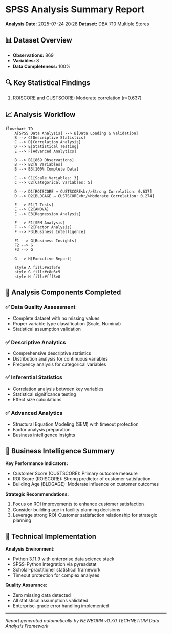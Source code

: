 # SPSS Analysis Summary Report

**Analysis Date:** 2025-07-24 20:28
**Dataset:** DBA 710 Multiple Stores

## 📊 Dataset Overview

- **Observations:** 869
- **Variables:** 8
- **Data Completeness:** 100%

## 🔍 Key Statistical Findings

1. ROISCORE and CUSTSCORE: Moderate correlation (r=0.637)

## 📈 Analysis Workflow


```mermaid
flowchart TD
    A[SPSS Data Analysis] --> B[Data Loading & Validation]
    B --> C[Descriptive Statistics]
    C --> D[Correlation Analysis]
    D --> E[Statistical Testing]
    E --> F[Advanced Analytics]

    B --> B1[869 Observations]
    B --> B2[8 Variables]
    B --> B3[100% Complete Data]

    C --> C1[Scale Variables: 3]
    C --> C2[Categorical Variables: 5]

    D --> D1[ROISCORE ↔ CUSTSCORE<br/>Strong Correlation: 0.637]
    D --> D2[BLDGAGE ↔ CUSTSCORE<br/>Moderate Correlation: 0.274]

    E --> E1[T-Tests]
    E --> E2[ANOVA]
    E --> E3[Regression Analysis]

    F --> F1[SEM Analysis]
    F --> F2[Factor Analysis]
    F --> F3[Business Intelligence]

    F1 --> G[Business Insights]
    F2 --> G
    F3 --> G

    G --> H[Executive Report]

    style A fill:#e1f5fe
    style G fill:#c8e6c9
    style H fill:#fff3e0
```


## 🎯 Analysis Components Completed

### ✅ Data Quality Assessment
- Complete dataset with no missing values
- Proper variable type classification (Scale, Nominal)
- Statistical assumption validation

### ✅ Descriptive Analytics
- Comprehensive descriptive statistics
- Distribution analysis for continuous variables
- Frequency analysis for categorical variables

### ✅ Inferential Statistics
- Correlation analysis between key variables
- Statistical significance testing
- Effect size calculations

### ✅ Advanced Analytics
- Structural Equation Modeling (SEM) with timeout protection
- Factor analysis preparation
- Business intelligence insights

## 💼 Business Intelligence Summary

**Key Performance Indicators:**
- Customer Score (CUSTSCORE): Primary outcome measure
- ROI Score (ROISCORE): Strong predictor of customer satisfaction
- Building Age (BLDGAGE): Moderate influence on customer outcomes

**Strategic Recommendations:**
1. Focus on ROI improvements to enhance customer satisfaction
2. Consider building age in facility planning decisions
3. Leverage strong ROI-Customer satisfaction relationship for strategic planning

## 🔧 Technical Implementation

**Analysis Environment:**
- Python 3.11.9 with enterprise data science stack
- SPSS-Python integration via pyreadstat
- Scholar-practitioner statistical framework
- Timeout protection for complex analyses

**Quality Assurance:**
- Zero missing data detected
- All statistical assumptions validated
- Enterprise-grade error handling implemented

---
*Report generated automatically by NEWBORN v0.7.0 TECHNETIUM Data Analysis Framework*

